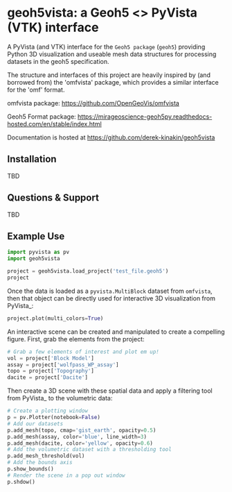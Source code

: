 geoh5vista: a Geoh5 <> PyVista (VTK) interface
===========================================

A PyVista (and VTK) interface for the `Geoh5 package` (``geoh5``)
providing Python 3D visualization and useable mesh data structures for
processing datasets in the geoh5 specification.

The structure and interfaces of this project are heavily inspired by (and borrowed from) the 'omfvista' package, which provides a similar interface for the 'omf' format.

omfvista package: https://github.com/OpenGeoVis/omfvista

Geoh5 Format package: https://mirageoscience-geoh5py.readthedocs-hosted.com/en/stable/index.html

Documentation is hosted at https://github.com/derek-kinakin/geoh5vista


Installation
------------

TBD

Questions & Support
-------------------

TBD

Example Use
-----------

```python
import pyvista as pv
import geoh5vista

project = geoh5vista.load_project('test_file.geoh5')
project
```

Once the data is loaded as a ``pyvista.MultiBlock`` dataset from ``omfvista``, then
that object can be directly used for interactive 3D visualization from PyVista_:

```python
project.plot(multi_colors=True)
```

An interactive scene can be created and manipulated to create a compelling
figure. First, grab the elements from the project:

```python
# Grab a few elements of interest and plot em up!
vol = project['Block Model']
assay = project['wolfpass_WP_assay']
topo = project['Topography']
dacite = project['Dacite']
```

Then create a 3D scene with these spatial data and apply a filtering tool from
PyVista_ to the volumetric data:

```python
# Create a plotting window
p = pv.Plotter(notebook=False)
# Add our datasets
p.add_mesh(topo, cmap='gist_earth', opacity=0.5)
p.add_mesh(assay, color='blue', line_width=3)
p.add_mesh(dacite, color='yellow', opacity=0.6)
# Add the volumetric dataset with a thresholding tool
p.add_mesh_threshold(vol)
# Add the bounds axis
p.show_bounds()
# Render the scene in a pop out window
p.shdow()
```

